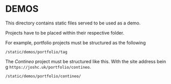# DEMOS

This directory contains static files served to be used as a demo.

Projects have to be placed within their respective folder.

For example, portfolio projects must be structured as the following

```
/static/demos/portfolio/tag
```

The *Contineo* project must be structured like this. With the site address being `https://joshc.uk/portfolio/contineo`.

```
/static/demos/portfolio/contineo/
```
